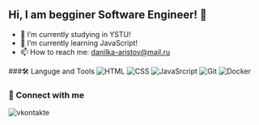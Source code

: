 ## Hi, I am begginer Software Engineer! 👋

- 🔭 I’m currently studying in YSTU!
- 🌱 I’m currently learning JavaScript!
- 📫 How to reach me: danilka-aristov@mail.ru

###🛠️ Languge and Tools
![HTML](https://img.shields.io/badge/-HTML-090909?style=for-the-badge&logo=html)
![CSS](https://img.shields.io/badge/-CSS-090909?style=for-the-badge&logo=css)
![JavaSrcript](https://img.shields.io/badge/-JavaScript-090909?style=for-the-badge&logo=JavaScript&logoColor=E9D54D)
![Git](https://img.shields.io/badge/-Git-090909?style=for-the-badge&logo=Git)
![Docker](https://img.shields.io/badge/-Docker-090909?style=for-the-badge&logo=Docker)

### 🔗 Connect with me
![vkontakte](https://img.shields.io/badge/-vkontakte-090909?style=for-the-badge&logo=Vk)

